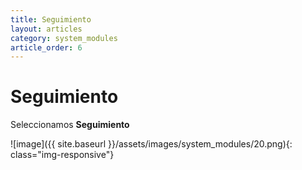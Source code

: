 ```yaml
---
title: Seguimiento
layout: articles
category: system_modules
article_order: 6
---
```

# Seguimiento

Seleccionamos **Seguimiento**

![image]({{ site.baseurl }}/assets/images/system_modules/20.png){: class="img-responsive"}
